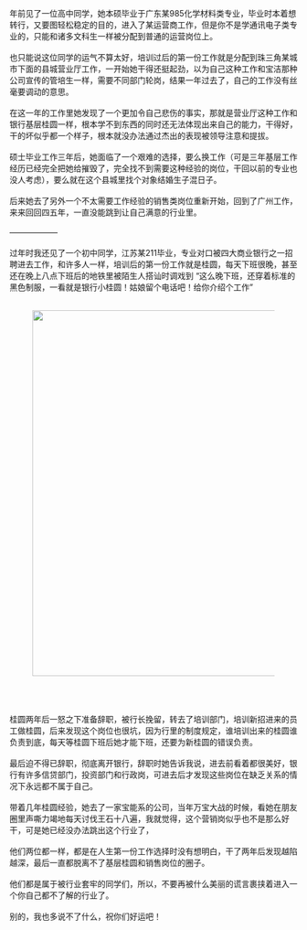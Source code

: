年前见了一位高中同学，她本硕毕业于广东某985化学材料类专业，毕业时本着想转行，又要图轻松稳定的目的，进入了某运营商工作，但是你不是学通讯电子类专业的，只能和诸多文科生一样被分配到普通的运营岗位上。<br/><br/>也只能说这位同学的运气不算太好，培训过后的第一份工作就是分配到珠三角某城市下面的县城营业厅工作，一开始她干得还挺起劲，以为自己这种工作和宝洁那种公司宣传的管培生一样，需要不同部门轮岗，结果一年过去了，自己的工作没有丝毫要调动的意思。<br/><br/>在这一年的工作里她发现了一个更加令自己悲伤的事实，那就是营业厅这种工作和银行基层桂圆一样，根本学不到东西的同时还无法体现出来自己的能力，干得好，干的坏似乎都一个样子，根本就没办法通过杰出的表现被领导注意和提拔。<br/><br/>硕士毕业工作三年后，她面临了一个艰难的选择，要么换工作（可是三年基层工作经历已经完全把她给摧毁了，完全找不到需要这种经验的岗位，干回以前的专业也没人考虑），要么就在这个县城里找个对象结婚生子混日子。<br/><br/>后来她去了另外一个不太需要工作经验的销售类岗位重新开始，回到了广州工作，来来回回四五年，一直没能跳到让自己满意的行业里。<br/><br/>——————<br/><br/>过年时我还见了一个初中同学，江苏某211毕业，专业对口被四大商业银行之一招聘进去工作，和许多人一样，培训后的第一份工作就是桂圆，每天下班很晚，甚至还在晚上八点下班后的地铁里被陌生人搭讪时调戏到 “这么晚下班，还穿着标准的黑色制服，一看就是银行小桂圆！姑娘留个电话吧！给你介绍个工作”<br/><br/><figure><img data-rawwidth="640" data-rawheight="640" src="https://pic4.zhimg.com/v2-e16129f4951b5d4e272637c632801ca3_b.jpg" class="origin_image zh-lightbox-thumb" width="640" data-original="https://pic4.zhimg.com/v2-e16129f4951b5d4e272637c632801ca3_r.jpg"/></figure><br/><br/><br/>桂圆两年后一怒之下准备辞职，被行长挽留，转去了培训部门，培训新招进来的员工做桂圆，后来发现这个岗位也很坑，因为行里的制度规定，谁培训出来的桂圆谁负责到底，每天等桂圆下班后她才能下班，还要为新桂圆的错误负责。<br/><br/>最后迫不得已辞职，彻底离开银行，辞职时她告诉我说，进去前看着都很美好，银行有许多信贷部门，投资部门和行政岗，可进去后才发现这些岗位在缺乏关系的情况下永远都不属于自己。<br/><br/>带着几年桂圆经验，她去了一家宝能系的公司，当年万宝大战的时候，看她在朋友圈里声嘶力竭地每天讨伐王石十八遍，我就觉得，这个营销岗似乎也不是那么好干，可是她已经没办法跳出这个行业了，<br/><br/>他们两位都一样，都是在人生第一份工作选择时没有想明白，干了两年后发现越陷越深，最后一直都脱离不了基层桂圆和销售岗位的圈子。<br/><br/>他们都是属于被行业套牢的同学们，所以，不要再被什么美丽的谎言裹挟着进入一个你自己都不了解的行业了。<br/><br/>别的，我也多说不了什么，祝你们好运吧！